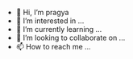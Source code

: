 - 👋 Hi, I’m pragya
- 👀 I’m interested in ...
- 🌱 I’m currently learning ...
- 💞️ I’m looking to collaborate on ...
- 📫 How to reach me ...

<!---
24pragya/24pragya is a ✨ special ✨ repository because its `README.md` (this file) appears on your GitHub profile.
You can click the Preview link to take a look at your changes.
--->
